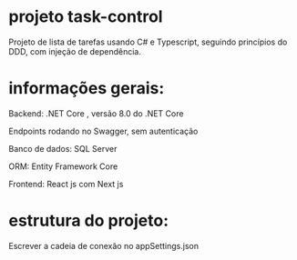 # projeto task-control
Projeto de lista de tarefas usando C# e Typescript, seguindo princípios do DDD, com injeção de dependência.

# informações gerais:
Backend: .NET Core , versão 8.0 do .NET Core

Endpoints rodando no Swagger, sem autenticação

Banco de dados: SQL Server

ORM: Entity Framework Core

Frontend: React js com Next js

# estrutura do projeto:
Escrever a cadeia de conexão no appSettings.json
